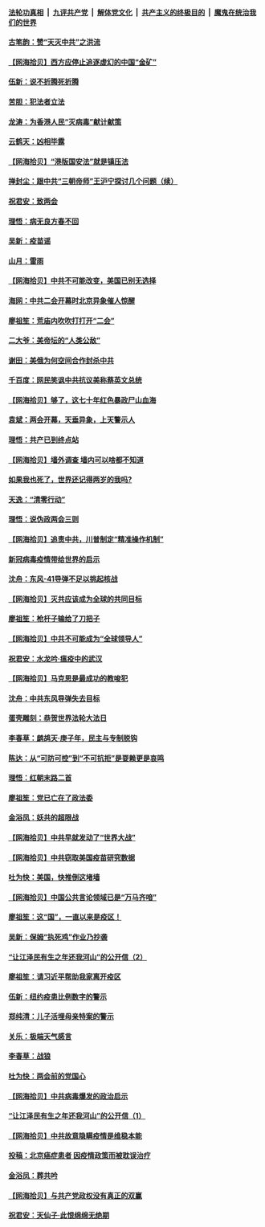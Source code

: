 ####  [法轮功真相](../../../../basic/blob/master/README.md?t=05260231) &nbsp;|&nbsp; [九评共产党](../../../../9ping.md/blob/master/README.md?t=05260231) &nbsp;|&nbsp; [解体党文化](../../../../jtdwh.md/blob/master/README.md?t=05260231)  &nbsp;|&nbsp; [共产主义的终极目的](../../../../gczydzjmd.md/blob/master/README.md?t=05260231) &nbsp;|&nbsp; [魔鬼在统治我们的世界](../../../../mgztzwmdsj.md/blob/master/README.md?t=05260231) 

#### [古笔韵：赞“天灭中共”之洪流](../pages/nsc993/n12134062.md?t=05260231) 

#### [【网海拾贝】西方应停止追逐虚幻的中国“金矿”](../pages/nsc993/n12134043.md?t=05260231) 

#### [伍新：说不折腾死折腾](../pages/nsc993/n12133833.md?t=05260231) 

#### [苦胆：犯法者立法](../pages/nsc993/n12133821.md?t=05260231) 

#### [龙涛：为香港人民“灭病毒”献计献策](../pages/nsc993/n12133809.md?t=05260231) 

#### [云鹤天：凶相毕露](../pages/nsc993/n12133806.md?t=05260231) 

#### [【网海拾贝】“港版国安法”就是镇压法](../pages/nsc993/n12132243.md?t=05260231) 

#### [掸封尘：跟中共“三朝帝师”王沪宁探讨几个问题（续）](../pages/nsc993/n12132104.md?t=05260231) 

#### [祝君安：致两会](../pages/nsc993/n12132089.md?t=05260231) 

#### [理悟：病无良方春不回](../pages/nsc993/n12132054.md?t=05260231) 

#### [吴新：疫苗谣](../pages/nsc993/n12132020.md?t=05260231) 

#### [山月：雷雨](../pages/nsc993/n12132012.md?t=05260231) 

#### [【网海拾贝】中共不可能改变，美国已别无选择](../pages/nsc993/n12131124.md?t=05260231) 

#### [海网：中共二会开幕时北京异象催人惊醒](../pages/nsc993/n12131111.md?t=05260231) 

#### [廖祖笙：荒庙内吹吹打打开“二会”](../pages/nsc993/n12131025.md?t=05260231) 

#### [二大爷：美帝坛的“人类公敌”](../pages/nsc993/n12130961.md?t=05260231) 

#### [谢田：美俄为何空间合作封杀中共](../pages/nsc993/n12130160.md?t=05260231) 

#### [千百度：网民笑讽中共抗议美称蔡英文总统](../pages/nsc993/n12128155.md?t=05260231) 

#### [【网海拾贝】够了，这七十年红色暴政尸山血海](../pages/nsc993/n12128114.md?t=05260231) 

#### [袁斌：两会开幕，天垂异象，上天警示人](../pages/nsc993/n12128054.md?t=05260231) 

#### [理悟：共产已到终点站](../pages/nsc993/n12127167.md?t=05260231) 

#### [【网海拾贝】墙外调查 墙内可以啥都不知道](../pages/nsc993/n12125153.md?t=05260231) 

#### [如果我也死了，世界还记得两岁的我吗?](../pages/nsc993/n12123987.md?t=05260231) 

#### [天逸：“清零行动”](../pages/nsc993/n12123444.md?t=05260231) 

#### [理悟：说伪政两会三则](../pages/nsc993/n12123306.md?t=05260231) 

#### [【网海拾贝】追责中共，川普制定“精准操作机制”](../pages/nsc993/n12122811.md?t=05260231) 

#### [新冠病毒疫情带给世界的启示](../pages/nsc993/n12120303.md?t=05260231) 

#### [沈舟：东风-41导弹不足以挑起核战](../pages/nsc993/n12120182.md?t=05260231) 

#### [【网海拾贝】灭共应该成为全球的共同目标](../pages/nsc993/n12119615.md?t=05260231) 

#### [廖祖笙：枪杆子输给了刀把子](../pages/nsc993/n12117067.md?t=05260231) 

#### [【网海拾贝】中共不可能成为“全球领导人”](../pages/nsc993/n12117034.md?t=05260231) 

#### [祝君安：水龙吟·瘟疫中的武汉](../pages/nsc993/n12116767.md?t=05260231) 

#### [【网海拾贝】马克思是最成功的教唆犯](../pages/nsc993/n12115907.md?t=05260231) 

#### [沈舟：中共东风导弹失去目标](../pages/nsc993/n12115779.md?t=05260231) 

#### [蛋壳雕刻：恭贺世界法轮大法日](../pages/nsc993/n12115661.md?t=05260231) 

#### [李春草：鹧鸪天·庚子年，民主与专制脱钩](../pages/nsc993/n12115476.md?t=05260231) 

#### [陈达：从“可防可控”到“不可抗拒”是耍赖更是哀鸣](../pages/nsc993/n12115297.md?t=05260231) 

#### [理悟：红朝末路二首](../pages/nsc993/n12115161.md?t=05260231) 

#### [廖祖笙：党已亡在了政法委](../pages/nsc993/n12113771.md?t=05260231) 

#### [金浴凤：妖共的超限战](../pages/nsc993/n12113504.md?t=05260231) 

#### [【网海拾贝】中共早就发动了“世界大战”](../pages/nsc993/n12113343.md?t=05260231) 

#### [【网海拾贝】中共窃取美国疫苗研究数据](../pages/nsc993/n12110710.md?t=05260231) 

#### [吐为快：美国，快推倒这堵墙](../pages/nsc993/n12110410.md?t=05260231) 

#### [【网海拾贝】中国公共言论领域已是“万马齐喑”](../pages/nsc993/n12107477.md?t=05260231) 

#### [廖祖笙：这“国”，一直以来是疫区！](../pages/nsc993/n12107168.md?t=05260231) 

#### [吴新：保姆“执死鸡”作业乃抄袭](../pages/nsc993/n12107077.md?t=05260231) 

#### [“让江泽民有生之年还我河山”的公开信（2）](../pages/nsc993/n12106225.md?t=05260231) 

#### [廖祖笙：请习近平帮助我家离开疫区](../pages/nsc993/n12104927.md?t=05260231) 

#### [伍新：纽约疫患比例数字的警示](../pages/nsc993/n12104879.md?t=05260231) 

#### [郑纯清：儿子活埋母亲特案的警示](../pages/nsc993/n12104851.md?t=05260231) 

#### [关乐：极端天气感言](../pages/nsc993/n12104828.md?t=05260231) 

#### [李春草：战狼](../pages/nsc993/n12104810.md?t=05260231) 

#### [吐为快：两会前的党国心](../pages/nsc993/n12104795.md?t=05260231) 

#### [【网海拾贝】中共病毒爆发的政治启示](../pages/nsc993/n12104161.md?t=05260231) 

#### [“让江泽民有生之年还我河山”的公开信（1）](../pages/nsc993/n12103638.md?t=05260231) 

#### [【网海拾贝】中共故意隐瞒疫情是维稳本能](../pages/nsc993/n12100661.md?t=05260231) 

#### [投稿：北京癌症患者 因疫情政策而被耽误治疗](../pages/nsc993/n12100518.md?t=05260231) 

#### [金浴凤：葬共吟](../pages/nsc993/n12097759.md?t=05260231) 

#### [【网海拾贝】与共产党政权没有真正的双赢](../pages/nsc993/n12097746.md?t=05260231) 

#### [祝君安：天仙子‧此恨绵绵无绝期](../pages/nsc993/n12096790.md?t=05260231) 

